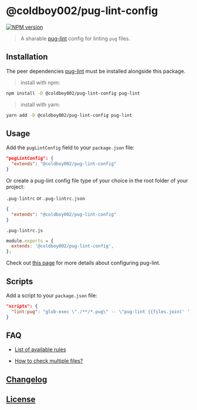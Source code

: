 # @coldboy002/pug-lint-config

[![NPM version](https://img.shields.io/npm/v/@coldboy002/pug-lint-config.svg)](https://www.npmjs.org/package/@coldboy002/pug-lint-config)

> A sharable [pug-lint](https://github.com/pugjs/pug-lint) config for linting `pug` files.

## Installation

The peer dependencies [pug-lint](https://www.npmjs.com/package/pug-lint) must be installed alongside this package.

> install with npm:

```bash
npm install -D @coldboy002/pug-lint-config pug-lint
```

> install with yarn:

```bash
yarn add -D @coldboy002/pug-lint-config pug-lint
```

## Usage

Add the `pugLintConfig` field to your `package.json` file:

```json
"pugLintConfig": {
  "extends": "@coldboy002/pug-lint-config"
}
```

Or create a pug-lint config file type of your choice in the root folder of your project:

`.pug-lintrc` or `.pug-lintrc.json`

```json
{
  "extends": "@coldboy002/pug-lint-config"
}
```

`.pug-lintrc.js`

```javascript
module.exports = {
  extends: '@coldboy002/pug-lint-config',
};
```

Check out [this page](https://github.com/pugjs/pug-lint#extends) for more details about configuring pug-lint.

## Scripts

Add a script to your `package.json` file:

```json
"scripts": {
  "lint:pug": "glob-exec \"./**/*.pug\" -- \"pug-lint {{files.join(' ')}}\"",
}
```

## FAQ

- [List of available rules](https://github.com/pugjs/pug-lint/blob/master/docs/rules.md)

- [How to check multiple files?](https://github.com/pugjs/pug-lint/issues/144)

## [Changelog](CHANGELOG.md)

## [License](LICENSE)
